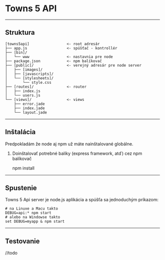 # Towns 5 API

* * *

## Struktura


	[towns5api]                 <- root adresár
    ├── app.js                  <- spúšťač - kontrollér
    ├── [bin]/
    │   └── www                 <- nastavnia pre node
    ├── package.json            <- npm balíkovač
    ├── [public]/               <- verejný adresár pre node server 
    │   ├── [images]/
    │   ├── [javascripts]/
    │   └── [stylesheets]/
    │       └── style.css
    ├── [routes]/               <- router
    │   ├── index.js           
    │   └── users.js
    └── [views]/                <- views
        ├── error.jade
        ├── index.jade
        └── layout.jade
	
* * *

## Inštalácia

Predpokladám že node aj npm už máte nainštalované globálne.

1. Doinštalovať potrebné balíky (express framework, atď) cez npm balíkovač


	npm install
		
* * *	


## Spustenie

Towns 5 Api server je node.js aplikácia a spúšťa sa jednoduchým príkazom:

	# na Linuxe a Macu takto
	DEBUG=api:* npm start
	# alebo na Windowse takto
	set DEBUG=myapp & npm start

* * *
	
## Testovanie

//todo
